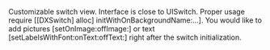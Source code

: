 Customizable switch view.
Interface is close to UISwitch.
Proper usage require [[DXSwitch] alloc] initWithOnBackgroundName:...].
You would like to add pictures [setOnImage:offImage:] or text [setLabelsWithFont:onText:offText:] right after the switch initialization.